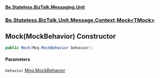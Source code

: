 #### [Be.Stateless.BizTalk.Messaging.Unit](README.md 'README')
### [Be.Stateless.BizTalk.Unit.Message.Context](Be.Stateless.BizTalk.Unit.Message.Context.md 'Be.Stateless.BizTalk.Unit.Message.Context').[Mock&lt;TMock&gt;](Mock_TMock_.md 'Be.Stateless.BizTalk.Unit.Message.Context.Mock<TMock>')

## Mock(MockBehavior) Constructor

```csharp
public Mock(Moq.MockBehavior behavior);
```
#### Parameters

<a name='Be.Stateless.BizTalk.Unit.Message.Context.Mock_TMock_.Mock(Moq.MockBehavior).behavior'></a>

`behavior` [Moq.MockBehavior](https://docs.microsoft.com/en-us/dotnet/api/Moq.MockBehavior 'Moq.MockBehavior')